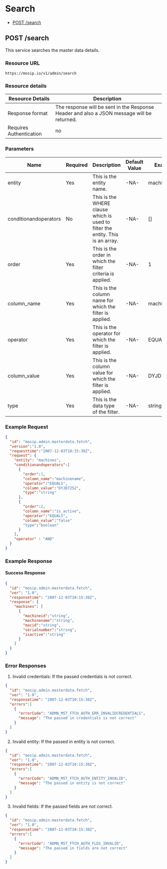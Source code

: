 # Search
* [POST /search](#post-fetch)

## POST /search
This service searches the master data details. 

### Resource URL
`https://mosip.io/v1/admin/search`

### Resource details
Resource Details | Description
------------ | -------------
Response format | The response will be sent in the Response Header and also a JSON message will be returned. 
Requires Authentication | no

### Parameters
Name | Required | Description | Default Value | Example
-----|----------|-------------|---------------|--------
entity|Yes|This is the entity name. | -NA- | machines
conditionandoperators|No|This is the WHERE clause which is used to filter the entity. This is an array. | -NA- | []
order|Yes|This is the order in which the filter criteria is applied.| -NA- | 1
column_name|Yes|This is the column name for which the filter is applied.| -NA- | machinename
operator|Yes|This is the operator for which the filter is applied.| -NA- | EQUALS
column_value|Yes|This is the column value for which the filter is applied.| -NA- | DYJD7252
type|Yes|This is the data type of the filter.| -NA- | string


### Example Request
```JSON
{
  "id": "mosip.admin.masterdata.fetch",
  "version":"1.0",
  "requesttime":"2007-12-03T10:15:30Z",
  "request": {
    "entity": "machines",
    "conditionandoperators":[
      {   
        "order":1,
        "column_name":"machinename",
        "operator":"EQUALS",
        "column_value":"DYJD7252",
        "type":"string"
      },
      {   
        "order":2,
        "column_name":"is_active",
        "operator":"EQUALS",
        "column_value":"false"
        "type":"boolean"
      }
    ],
    "operator" : "AND"
  }
}
```

### Example Response

#### Success Response 
```JSON
{
  "id": "mosip.admin.masterdata.fetch",
  "ver": "1.0",
  "responsetime": "2007-12-03T10:15:30Z",
  "response": {
    "machines": [
      {
        "machineid":"string",
        "machinename":"string",
        "macid":"string",
        "serialnumber":"string",
        "isactive":"string"
      }
    ]
  }
}
```

### Error Responses

1. Invalid credentials: If the passed credentials is not correct. 
```JSON
{
  "id": "mosip.admin.masterdata.fetch",
  "ver": "1.0",
  "responsetime": "2007-12-03T10:15:30Z",
  "errors":[
    {
      "errorCode": "ADMN_MST_FTCH_AUTH_ERR_INVALIDCREDENTIALS",
      "message": "The passed in credentials is not correct"
    }    
  ]
}
```
2. Invalid entity: If the passed in entity is not correct. 
```JSON
{
  "id": "mosip.admin.masterdata.fetch",
  "ver": "1.0",
  "responsetime": "2007-12-03T10:15:30Z",
  "errors":[
    {
      "errorCode": "ADMN_MST_FTCH_AUTH_ENTITY_INVALID",
      "message": "The passed in entity is not correct"
    }    
  ]
}
```
3. Invalid fields: If the passed fields are not correct. 
```JSON
{
  "id": "mosip.admin.masterdata.fetch",
  "ver": "1.0",
  "responsetime": "2007-12-03T10:15:30Z",
  "errors":[
    {
      "errorCode": "ADMN_MST_FTCH_AUTH_FLDS_INVALID",
      "message": "The passed in fields are not correct"
    }    
  ]
}
```
